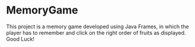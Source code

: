 # MemoryGame
This project is a memory game developed using Java Frames, in which the player has to remember and click on the right order of fruits as displayed. Good Luck!
